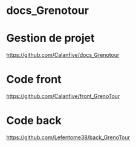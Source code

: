# docs_Grenotour


# Gestion de projet

https://github.com/Calanfive/docs_Grenotour

# Code front

https://github.com/Calanfive/front_GrenoTour

# Code back

https://github.com/Lefentome38/back_GrenoTour 
